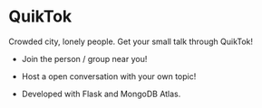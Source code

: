 # QuikTok

Crowded city, lonely people. Get your small talk through QuikTok!

- Join the person / group near you!
- Host a open conversation with your own topic!

- Developed with Flask and MongoDB Atlas.
